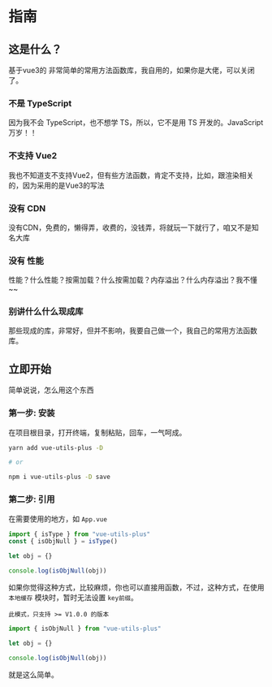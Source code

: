 # 指南

## 这是什么？

基于vue3的 非常简单的常用方法函数库，我自用的，如果你是大佬，可以关闭了。

### 不是 TypeScript

因为我不会 TypeScript，也不想学 TS，所以，它不是用 TS 开发的。JavaScript 万岁！！

### 不支持 Vue2

我也不知道支不支持Vue2，但有些方法函数，肯定不支持，比如，跟渲染相关的，因为采用的是Vue3的写法

### 没有 CDN

没有CDN，免费的，懒得弄，收费的，没钱弄，将就玩一下就行了，咱又不是知名大库

### 没有 性能

性能？什么性能？按需加载？什么按需加载？内存溢出？什么内存溢出？我不懂~~

### 别讲什么什么现成库

那些现成的库，非常好，但并不影响，我要自己做一个，我自己的常用方法函数库。


## 立即开始

简单说说，怎么用这个东西

### 第一步: 安装

在项目根目录，打开终端，复制粘贴，回车，一气呵成。

```sh
yarn add vue-utils-plus -D

# or

npm i vue-utils-plus -D save
```

### 第二步: 引用

在需要使用的地方，如 `App.vue`

```javascript
import { isType } from "vue-utils-plus"
const { isObjNull } = isType()

let obj = {}

console.log(isObjNull(obj))
```

如果你觉得这种方式，比较麻烦，你也可以直接用函数，不过，这种方式，在使用 `本地缓存` 模块时，暂时无法设置 `key前缀`。

`此模式，只支持 >= V1.0.0 的版本`

```javascript
import { isObjNull } from "vue-utils-plus"

let obj = {}

console.log(isObjNull(obj))
```

就是这么简单。

